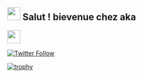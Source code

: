 <h2><img src="https://emojis.slackmojis.com/emojis/images/1531849430/4246/blob-sunglasses.gif?1531849430" width="30"/> Salut ! bievenue chez aka</h2> <img src="https://media.giphy.com/media/WUlplcMpOCEmTGBtBW/giphy.gif" width="30"> </a>
</em></p>

[![Twitter Follow](https://img.shields.io/twitter/follow/ctjraka?label=Follow)](https://twitter.com/intent/follow?screen_name=ctjraka)


[![trophy](https://github-profile-trophy.vercel.app/?username=zhenye-na&theme=nord&column=7)](https://github.com/ryo-ma/github-profile-trophy)
